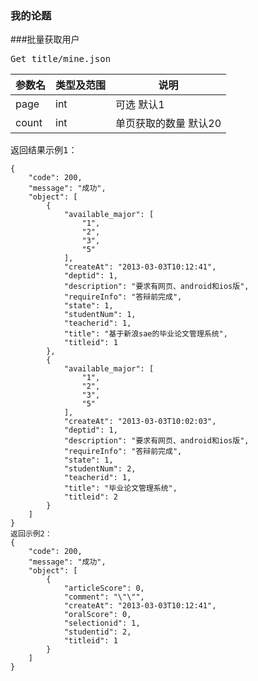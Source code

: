 ### 我的论题
###批量获取用户
<pre>
Get title/mine.json
</pre>

参数名      |类型及范围      |说明
---    		|---				|---- 
page |int |可选 默认1
count|int |单页获取的数量 默认20


<pre>
返回结果示例1：
<code>
{
    "code": 200,
    "message": "成功",
    "object": [
        {
            "available_major": [
                "1",
                "2",
                "3",
                "5"
            ],
            "createAt": "2013-03-03T10:12:41",
            "deptid": 1,
            "description": "要求有网页、android和ios版",
            "requireInfo": "答辩前完成",
            "state": 1,
            "studentNum": 1,
            "teacherid": 1,
            "title": "基于新浪sae的毕业论文管理系统",
            "titleid": 1
        },
        {
            "available_major": [
                "1",
                "2",
                "3",
                "5"
            ],
            "createAt": "2013-03-03T10:02:03",
            "deptid": 1,
            "description": "要求有网页、android和ios版",
            "requireInfo": "答辩前完成",
            "state": 1,
            "studentNum": 2,
            "teacherid": 1,
            "title": "毕业论文管理系统",
            "titleid": 2
        }
    ]
}
返回示例2：
{
    "code": 200,
    "message": "成功",
    "object": [
        {
            "articleScore": 0,
            "comment": "\"\"",
            "createAt": "2013-03-03T10:12:41",
            "oralScore": 0,
            "selectionid": 1,
            "studentid": 2,
            "titleid": 1
        }
    ]
}

